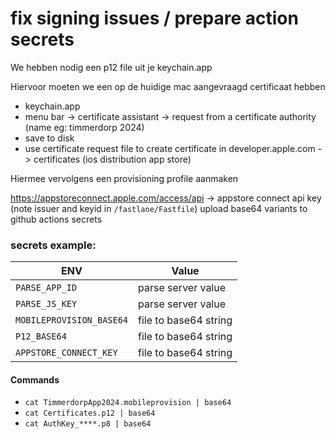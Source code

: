 # fix signing issues / prepare action secrets
We hebben nodig een p12 file uit je keychain.app

Hiervoor moeten we een op de huidige mac aangevraagd certificaat hebben

- keychain.app
- menu bar -> certificate assistant -> request from a certificate authority (name eg: timmerdorp 2024)
- save to disk
- use certificate request file to create certificate in developer.apple.com -> certificates (ios distribution app store)

Hiermee vervolgens een provisioning profile aanmaken

https://appstoreconnect.apple.com/access/api -> appstore connect api key (note issuer and keyid in `/fastlane/Fastfile`)
upload base64 variants to github actions secrets

### secrets example:

| ENV | Value |
| --------------- | --------------- |
| `PARSE_APP_ID` | parse server value |
| `PARSE_JS_KEY` | parse server value |
| `MOBILEPROVISION_BASE64` | file to base64 string |
| `P12_BASE64` | file to base64 string |
| `APPSTORE_CONNECT_KEY` | file to base64 string |

#### Commands
- `cat TimmerdorpApp2024.mobileprovision | base64`
- `cat Certificates.p12 | base64`
- `cat AuthKey_****.p8 | base64`
